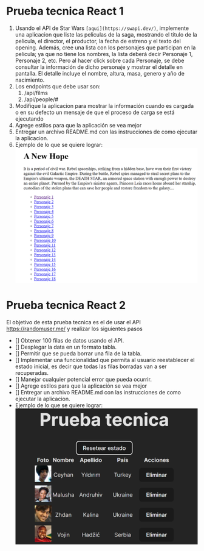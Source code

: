 # Prueba tecnica React 1

1. Usando el API de Star Wars `[aqui](https://swapi.dev/)`, implemente una aplicacion que liste las peliculas de la saga, mostrando el titulo de la pelicula, el director, el productor, la fecha de estreno y el texto del opening. Además, cree una lista con los personajes que participan en la pelicula; ya que no tiene los nombres, la lista deberá decir Personaje 1, Personaje 2, etc. Pero al hacer click sobre cada Personaje, se debe consultar la información de dicho personaje y mostrar el detalle en pantalla. El detalle incluye el nombre, altura, masa, genero y año de nacimiento.
2. Los endpoints que debe usar son:
   1. /api/films
   2. /api/people/#
3. Modifique la aplicacion para mostrar la información cuando es cargada o en su defecto un mensaje de que el proceso de carga se está ejecutando
4. Agrege estilos para que la aplicación se vea mejor
5. Entregar un archivo README.md con las instrucciones de como ejecutar la aplicacion.
6. Ejemplo de lo que se quiere lograr: ![resultado ejemplo swapi](./assets/swapi-example.png)

# Prueba tecnica React 2

El objetivo de esta prueba tecnica es el de usar el API https://randomuser.me/ y realizar los siguientes pasos

- [] Obtener 100 filas de datos usando el API.
- [] Desplegar la data en un formato tabla.
- [] Permitir que se pueda borrar una fila de la tabla.
- [] Implementar una funcionalidad que permita al usuario reestablecer el estado inicial, es decir que todas las filas borradas van a ser recuperadas.
- [] Manejar cualquier potencial error que pueda ocurrir.
- [] Agrege estilos para que la aplicación se vea mejor
- [] Entregar un archivo README.md con las instrucciones de como ejecutar la aplicacion.
- Ejemplo de lo que se quiere lograr: ![resultado ejemplo randomuser](./assets/random-user-api.png)

